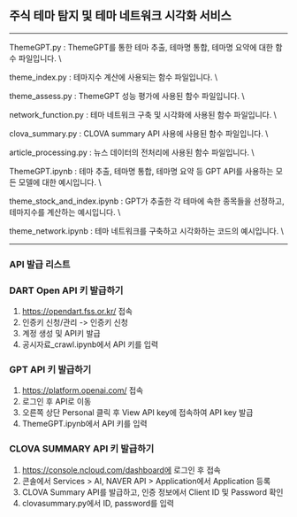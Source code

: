 ## 주식 테마 탐지 및 테마 네트워크 시각화 서비스

---

ThemeGPT.py : ThemeGPT를 통한 테마 추출, 테마명 통합, 테마명 요약에 대한 함수 파일입니다. \\

theme_index.py : 테마지수 계산에 사용되는 함수 파일입니다. \\

theme_assess.py : ThemeGPT 성능 평가에 사용된 함수 파일입니다. \\

network_function.py : 테마 네트워크 구축 및 시각화에 사용된 함수 파일입니다. \\

clova_summary.py : CLOVA summary API 사용에 사용된 함수 파일입니다. \\

article_processing.py : 뉴스 데이터의 전처리에 사용된 함수 파일입니다. \\

ThemeGPT.ipynb : 테마 추출, 테마명 통합, 테마명 요약 등 GPT API를 사용하는 모든 모델에 대한 예시입니다. \\

theme_stock_and_index.ipynb : GPT가 추출한 각 테마에 속한 종목들을 선정하고, 테마지수를 계산하는 예시입니다. \\

theme_network.ipynb : 테마 네트워크를 구축하고 시각화하는 코드의 예시입니다. \\

---

### API 발급 리스트

### DART Open API 키 발급하기

1. https://opendart.fss.or.kr/ 접속 
2. 인증키 신청/관리 -> 인증키 신청
3. 계정 생성 및 API키 발급
4. 공시자료_crawl.ipynb에서 API 키를 입력

### GPT API 키 발급하기

1. https://platform.openai.com/ 접속
2. 로그인 후 API로 이동
3. 오른쪽 상단 Personal 클릭 후 View API key에 접속하여 API key 발급
4. ThemeGPT.ipynb에서 API 키를 입력

### CLOVA SUMMARY API 키 발급하기

1. https://console.ncloud.com/dashboard에 로그인 후 접속
2. 콘솔에서 Services > AI, NAVER API > Application에서 Application 등록
3. CLOVA Summary API를 발급하고, 인증 정보에서 Client ID 및 Password 확인
4. clovasummary.py에서 ID, password를 입력
